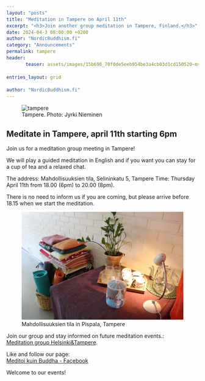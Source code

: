 ```yaml
---
layout: "posts"
title: "Meditation in Tampere on April 11th"
excerpt: "<h3>Join another group meditation in Tampere, Finland.</h3>"
date: 2024-04-3 08:00:00 +0200
author: "NordicBuddhism.fi"
category: "Announcements"
permalink: tampere
header: 
       teaser: assets/images/15b696_70f0de5eeb954be3a4cb03d1cd150520~mv2_d_6000_4000_s_4_2.jpg

entries_layout: grid

author: "NordicBuddhism.fi"
---
```


<figure>
<img src="assets/images/jyrki-nieminen-5zLhWqntDQA-unsplash.jpg" alt="tampere">
<figcaption> Tampere. Photo: Jyrki Nieminen</figcaption>
</figure>

<h2>Meditate in Tampere, april 11th starting 6pm</h2>

Join us for a meditation group meeting in Tampere!

We will play a guided meditation in English and if you want you can stay for a cup of tea and a relaxed chat. 

The address: Mahdollisuuksien tila, Selininkatu 5, Tampere 
Time: Thursday April 11th from 18.00 (6pm) to 20.00 (8pm). 

There is no need to inform us if you are coming, but please arrive before 18.15 when we start the meditation.

<figure>
<img src="assets/images/15b696_70f0de5eeb954be3a4cb03d1cd150520~mv2_d_6000_4000_s_4_2.jpg" alt="tampere">
<figcaption> Mahdollisuuksien tila in Pispala, Tampere</figcaption>
</figure>

Join our group and stay informed on future meditation events.:<br> <a href="https://www.facebook.com/groups/416251517754820">Meditation group Helsinki&Tampere</a>.<br>

Like and follow our page:<br> <a href="https://www.facebook.com/profile.php?id=61555870603768">Meditoi kuin Buddha - Facebook</a>

Welcome to our events!
